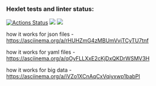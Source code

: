 ### Hexlet tests and linter status:
[![Actions Status](https://github.com/barcelona2004/python-project-50/workflows/hexlet-check/badge.svg)](https://github.com/barcelona2004/python-project-50/actions)
<a href="https://codeclimate.com/github/barcelona2004/python-project-50/maintainability"><img src="https://api.codeclimate.com/v1/badges/f34c62de24c688f9a7ce/maintainability" /></a>
<a href="https://codeclimate.com/github/barcelona2004/python-project-50/test_coverage"><img src="https://api.codeclimate.com/v1/badges/f34c62de24c688f9a7ce/test_coverage" /></a>

how it works for json files - https://asciinema.org/a/rHUHZmG4zMBUmVvjTCyTU7tnf

how it works for yaml files - https://asciinema.org/a/qOyFLLXxE2cKjDxQKDrWSMV3H

how it works for big data - https://asciinema.org/a/iVZo1XCnAqCxVqiyxwp1babPl